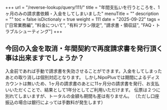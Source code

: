 +++
url = "/reverse-lookup/query/111/"
title = "年間支払いを行うところを、1ヶ月のみの請求書依頼・入金をしてしまいました"
menuTitle = ""
description = ""
toc = false
isDictionaly = true
weight = 111
date = "2025-09-22"
tags = ["日常業務編", "料金について", "有料プラン限定", "請求書・領収証", "FAQ・トラブルシューティング"]
+++

## 今回の入金を取消・年間契約で再度請求書を発行頂く事は出来ますでしょうか？

入金前であれば手動で請求書を失効させることができます。入金をしてしまったあとの取り消しは個別対応となります。
しかしNipoPlusでは期間によるディスカウントは無いため、1ヶ月の請求書のあとに11ヶ月分の請求書を発行、お支払いいただくことで、結果として1年分としてご利用いただけます。
伝票は２つに別れてしまいますが、トータルの金額も期間も差は有りません。
（ただし口座振込の場合は銀行によっては手数料が発生します）
